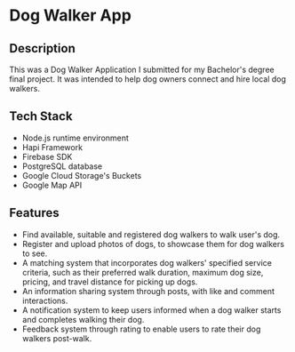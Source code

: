 <h1> Dog Walker App </h1>


<h2> Description </h2>

This was a Dog Walker Application I submitted for my Bachelor's degree final project. It was intended to help dog owners connect and hire local dog walkers.

<h2> Tech Stack </h2>

- Node.js runtime environment
- Hapi Framework
- Firebase SDK
- PostgreSQL database
- Google Cloud Storage's Buckets
- Google Map API

<h2> Features </h2>

- Find available, suitable and registered dog walkers to walk user's dog.
- Register and upload photos of dogs, to showcase them for dog walkers to see.
- A matching system that incorporates dog walkers' specified service criteria, such as their preferred walk duration, maximum dog size, pricing, and travel distance for picking up dogs.
- An information sharing system through posts, with like and comment interactions.
- A notification system to keep users informed when a dog walker starts and completes walking their dog.
- Feedback system through rating to enable users to rate their dog walkers post-walk.
